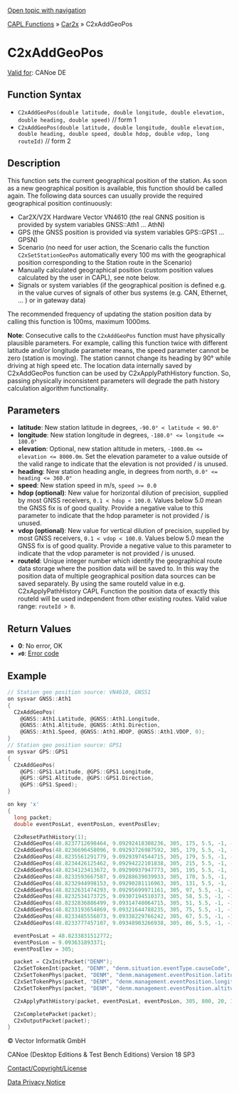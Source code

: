 [Open topic with navigation](../../../../../CANoeDEFamily.htm#Topics/CAPLFunctions/Car2x/Functions/CAPLfunctionC2xAddGeoPos.md)

[CAPL Functions](../../CAPLfunctions.md) » [Car2x](../CAPLfunctionsCar2xOverview.md) » C2xAddGeoPos

# C2xAddGeoPos

[Valid for](../../../Shared/FeatureAvailability.md): CANoe DE

## Function Syntax

- `C2xAddGeoPos(double latitude, double longitude, double elevation, double heading, double speed)` // form 1
- `C2xAddGeoPos(double latitude, double longitude, double elevation, double heading, double speed, double hdop, double vdop, long routeId)` // form 2

## Description

This function sets the current geographical position of the station. As soon as a new geographical position is available, this function should be called again. The following data sources can usually provide the required geographical position continuously:

- Car2X/V2X Hardware Vector VN4610 (the real GNNS position is provided by system variables GNSS::Ath1 ... AthN)
- GPS (the GNSS position is provided via system variables GPS::GPS1 ... GPSN)
- Scenario (no need for user action, the Scenario calls the function `C2xSetStationGeoPos` automatically every 100 ms with the geographical position corresponding to the Station route in the Scenario)
- Manually calculated geographical position (custom position values calculated by the user in CAPL), see note below.
- Signals or system variables (if the geographical position is defined e.g. in the value curves of signals of other bus systems (e.g. CAN, Ethernet, ... ) or in gateway data)

The recommended frequency of updating the station position data by calling this function is 100ms, maximum 1000ms.

**Note**: Consecutive calls to the `C2xAddGeoPos` function must have physically plausible parameters. For example, calling this function twice with different latitude and/or longitude parameter means, the speed parameter cannot be zero (station is moving). The station cannot change its heading by 90° while driving at high speed etc. The location data internally saved by C2xAddGeoPos function can be used by C2xApplyPathHistory function. So, passing physically inconsistent parameters will degrade the path history calculation algorithm functionality.

## Parameters

- **latitude**: New station latitude in degrees, `-90.0° < latitude < 90.0°`
- **longitude**: New station longitude in degrees, `-180.0° <= longitude <= 180.0°`
- **elevation**: Optional, new station altitude in meters, `-1000.0m <= elevation <= 8000.0m`. Set the elevation parameter to a value outside of the valid range to indicate that the elevation is not provided / is unused.
- **heading**: New station heading angle, in degrees from north, `0.0° <= heading <= 360.0°`
- **speed**: New station speed in m/s, `speed >= 0.0`
- **hdop (optional)**: New value for horizontal dilution of precision, supplied by most GNSS receivers, `0.1 < hdop < 100.0`. Values below 5.0 mean the GNSS fix is of good quality. Provide a negative value to this parameter to indicate that the hdop parameter is not provided / is unused.
- **vdop (optional)**: New value for vertical dilution of precision, supplied by most GNSS receivers, `0.1 < vdop < 100.0`. Values below 5.0 mean the GNSS fix is of good quality. Provide a negative value to this parameter to indicate that the vdop parameter is not provided / is unused.
- **routeId**: Unique integer number which identify the geographical route data storage where the position data will be saved to. In this way the position data of multiple geographical position data sources can be saved separately. By using the same routeId value in e.g. C2xApplyPathHistory CAPL Function the position data of exactly this routeId will be used independent from other existing routes. Valid value range: `routeId > 0`.

## Return Values

- **0**: No error, OK
- **`≠0`**: [Error code](../CAPLfunctionsCar2xErrorCodes.md)

## Example

```c
// Station geo position source: VN4610, GNSS1
on sysvar GNSS::Ath1
{
  C2xAddGeoPos(
    @GNSS::Ath1.Latitude, @GNSS::Ath1.Longitude,
    @GNSS::Ath1.Altitude, @GNSS::Ath1.Direction,
    @GNSS::Ath1.Speed, @GNSS::Ath1.HDOP, @GNSS::Ath1.VDOP, 0);
}
// Station geo position source: GPS1
on sysvar GPS::GPS1
{
  C2xAddGeoPos(
    @GPS::GPS1.Latitude, @GPS::GPS1.Longitude,
    @GPS::GPS1.Altitude, @GPS::GPS1.Direction,
    @GPS::GPS1.Speed);
}

on key 'x'
{
  long packet;
  double eventPosLat, eventPosLon, eventPosElev;

  C2xResetPathHistory(1);
  C2xAddGeoPos(48.8237712698464, 9.09292418308236, 305, 175, 5.5, -1, -1, 1);
  C2xAddGeoPos(48.8236696458096, 9.09293726987592, 305, 179, 5.5, -1, -1, 1);
  C2xAddGeoPos(48.8235561291779, 9.09293974544715, 305, 179, 5.5, -1, -1, 1);
  C2xAddGeoPos(48.8234426125462, 9.09294222101838, 305, 215, 5.5, -1, -1, 1);
  C2xAddGeoPos(48.8234123413672, 9.09290937947773, 305, 195, 5.5, -1, -1, 1);
  C2xAddGeoPos(48.8233593667587, 9.09288639039933, 305, 170, 5.5, -1, -1, 1);
  C2xAddGeoPos(48.8232944998153, 9.09290281116963, 305, 131, 5.5, -1, -1, 1);
  C2xAddGeoPos(48.8232631474293, 9.09295699971161, 305, 97, 5.5, -1, -1, 1);
  C2xAddGeoPos(48.8232534173725, 9.09307194510373, 305, 58, 5.5, -1, -1, 1);
  C2xAddGeoPos(48.8232836886499, 9.09314748064715, 305, 51, 5.5, -1, -1, 1);
  C2xAddGeoPos(48.8233193654869, 9.09321644788235, 305, 75, 5.5, -1, -1, 1);
  C2xAddGeoPos(48.8233485556073, 9.09338229766242, 305, 67, 5.5, -1, -1, 1);
  C2xAddGeoPos(48.8233777457107, 9.09348903266938, 305, 86, 5.5, -1, -1, 1);

  eventPosLat = 48.8233831512772;
  eventPosLon = 9.093631893371;
  eventPosElev = 305;

  packet = C2xInitPacket("DENM");
  C2xSetTokenInt(packet, "DENM", "denm.situation.eventType.causeCode", 91); // VehicleBreakDown
  C2xSetTokenPhys(packet, "DENM", "denm.management.eventPosition.latitude", eventPosLat);
  C2xSetTokenPhys(packet, "DENM", "denm.management.eventPosition.longitude", eventPosLon);
  C2xSetTokenPhys(packet, "DENM", "denm.management.eventPosition.altitude.altitudeValue", eventPosElev);

  C2xApplyPathHistory(packet, eventPosLat, eventPosLon, 305, 800, 20, 1);

  C2xCompletePacket(packet);
  C2xOutputPacket(packet);
}
```

© Vector Informatik GmbH

CANoe (Desktop Editions & Test Bench Editions) Version 18 SP3

[Contact/Copyright/License](../../../Shared/ContactCopyrightLicense.md)

[Data Privacy Notice](https://www.vector.com/int/en/company/get-info/privacy-policy/)